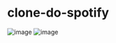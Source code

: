 # clone-do-spotify
![image](https://github.com/HelaineRibeiro/clone-do-spotify/assets/90282001/28c304a1-92ad-4dc3-80da-422d6f3f36c1)
![image](https://github.com/HelaineRibeiro/clone-do-spotify/assets/90282001/5467a7f8-03c7-424b-87fc-219e04d4a62f)
